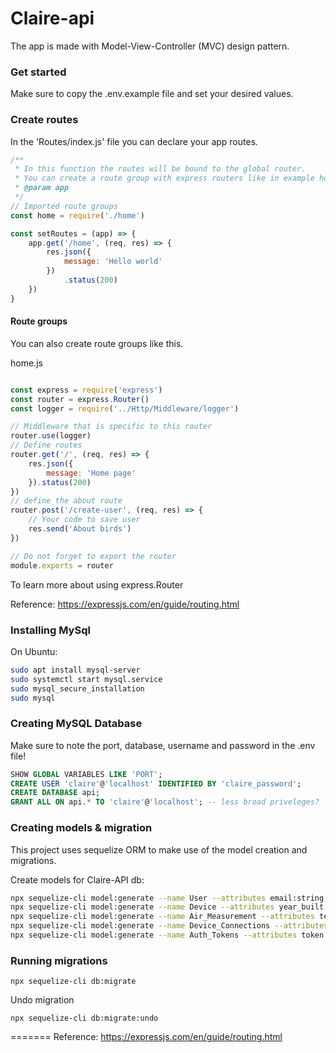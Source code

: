 # Claire-api

The app is made with Model-View-Controller (MVC) design pattern.

### Get started
Make sure to copy the .env.example file and set your desired values.

### Create routes
In the 'Routes/index.js' file you can declare your app routes.

```js
/**
 * In this function the routes will be bound to the global router.
 * You can create a route group with express routers like in example home.js
 * @param app
 */
// Imported route groups
const home = require('./home')

const setRoutes = (app) => {
    app.get('/home', (req, res) => {
        res.json({
            message: 'Hello world'
        })
            .status(200)
    })
}
```

#### Route groups
You can also create route groups like this.

home.js
```js

const express = require('express')
const router = express.Router()
const logger = require('../Http/Middleware/logger')

// Middleware that is specific to this router
router.use(logger)
// Define routes
router.get('/', (req, res) => {
    res.json({
        message: 'Home page'
    }).status(200)
})
// define the about route
router.post('/create-user', (req, res) => {
    // Your code to save user
    res.send('About birds')
})

// Do not forget to export the router
module.exports = router

```

To learn more about using express.Router

Reference: https://expressjs.com/en/guide/routing.html

### Installing MySql

On Ubuntu:
```sh
sudo apt install mysql-server
sudo systemctl start mysql.service
sudo mysql_secure_installation
sudo mysql
```

### Creating MySQL Database

Make sure to note the port, database, username and password in the .env file!
```sql
SHOW GLOBAL VARIABLES LIKE 'PORT';
CREATE USER 'claire'@'localhost' IDENTIFIED BY 'claire_password';
CREATE DATABASE api;
GRANT ALL ON api.* TO 'claire'@'localhost'; -- less broad priveleges?
```

### Creating models & migration

This project uses sequelize ORM to make use of the model creation and migrations.

Create models for Claire-API db:
```sh
npx sequelize-cli model:generate --name User --attributes email:string,password:string
npx sequelize-cli model:generate --name Device --attributes year_built:integer,stories:integer,cooktop_fuel:string,oven_fuel:string,physical_id:integer
npx sequelize-cli model:generate --name Air_Measurement --attributes temperature:integer,humidity:integer,co2:integer,tvoc:integer,device_id:string,measured_at:date
npx sequelize-cli model:generate --name Device_Connections --attributes device_id:integer,user_id:integer
npx sequelize-cli model:generate --name Auth_Tokens --attributes token:string,created_at:date,expired:boolean,permissions:integer
```

### Running migrations

```shell
npx sequelize-cli db:migrate
```

Undo migration

```shell
npx sequelize-cli db:migrate:undo
```
=======
Reference: https://expressjs.com/en/guide/routing.html
